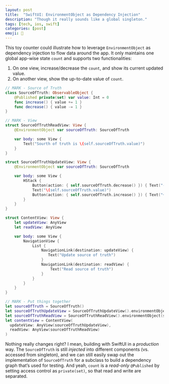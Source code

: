 ```yaml
---
layout: post
title:  "SwiftUI: EnvironmentObject as Dependency Injection"
description: "Though it really sounds like a global singleton."
tags: [tech, ios, swift]
categories: [post]
emoji: 💉
---
```

This toy counter could illustrate how to leverage `EnvironmentObject` as dependency injection to flow data around the app. It only maintains one global app-wise state `count` and supports two functionalities:

1. On one view, increase/decrease the `count`, and show its current updated value.
2. On another view, show the up-to-date value of `count`.

```swift
// MARK - Source of Truth
class SourceOfTruth: ObservableObject {
    @Published private(set) var value: Int = 0
    func increase() { value += 1 }
    func decrease() { value -= 1 }
}

// MARK - View
struct SourceOfTruthReadView: View {
    @EnvironmentObject var sourceOfTruth: SourceOfTruth

    var body: some View {
        Text("Sourth of truth is \(self.sourceOfTruth.value)")
    }
}

struct SourceOfTruthUpdateView: View {
    @EnvironmentObject var sourceOfTruth: SourceOfTruth

    var body: some View {
        HStack {
            Button(action: { self.sourceOfTruth.decrease() }) { Text("-") }
            Text("\(self.sourceOfTruth.value)")
            Button(action: { self.sourceOfTruth.increase() }) { Text("+") }
        }
    }
}

struct ContentView: View {
    let updateView: AnyView
    let readView: AnyView

    var body: some View {
        NavigationView {
            List {
                NavigationLink(destination: updateView) {
                   Text("Update source of truth")
                }
                NavigationLink(destination: readView) {
                    Text("Read source of truth")
                }
            }
        }
    }
}

// MARK - Put things together
let sourceOfTruth = SourceOfTruth()
let sourceOfTruthUpdateView = SourceOfTruthUpdateView().environmentObject(sourceOfTruth)
let sourceOfTruthReadView = SourceOfTruthReadView().environmentObject(sourceOfTruth)
let contentView = ContentView(
  updateView: AnyView(sourceOfTruthUpdateView),
  readView: AnyView(sourceOfTruthReadView)
)
```

Nothing really changes right? I mean, building with SwiftUI in a *production* way. The `SourceOfTruth` is still *injected* into different components (vs. accessed from singleton), and we can still easily swap out the implementation of `SourceOfTruth` for a subclass to build a dependency graph that’s used for testing. And yeah, `count` is a *read-only* `@Published` by setting access control as `private(set)`, so that read and write are separated. 
